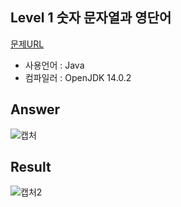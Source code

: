 ## Level 1 숫자 문자열과 영단어

[문제URL](https://programmers.co.kr/learn/courses/30/lessons/81301)

- 사용언어 : Java
- 컴파일러 : OpenJDK 14.0.2

## Answer
![캡처](https://user-images.githubusercontent.com/84880772/152459837-825b12a3-cdc0-4ff5-87be-e6cb8956e6c4.PNG)

## Result
![캡처2](https://user-images.githubusercontent.com/84880772/152459841-2e17a74e-136f-4d6f-b49b-943297642b76.PNG)